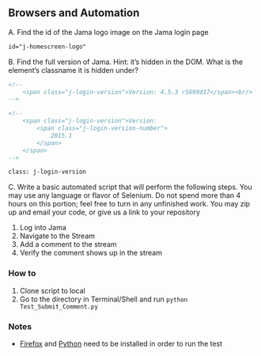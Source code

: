 ## Browsers and Automation

A. Find the id of the Jama logo image on the Jama login page
```html
id="j-homescreen-logo"
```
B. Find the full version of Jama. Hint: it’s hidden in the DOM. What is the element’s classname it is hidden under?


```html
<!--
    <span class="j-login-version">Version: 4.5.3 r5699d17</span><br/>
-->

<!--
    <span class="j-login-version">Version:
        <span class="j-login-version-number">
            2015.1
        </span>
    </span>
-->
```
```html
class: j-login-version
```


C. Write a basic automated script that will perform the following steps. You may use any language or flavor of Selenium. Do not spend more than 4 hours on this portion; feel free to turn in any unfinished work. You may zip up and email your code, or give us a link to your repository 
1. Log into Jama 
2. Navigate to the Stream
3. Add a comment to the stream 
4. Verify the comment shows up in the stream

### How to

 1. Clone script to local
 2. Go to the directory in Terminal/Shell and run `python Test_Submit_Comment.py`

### Notes

 - [Firefox](http://www.mozilla.org/firefox/) and [Python](https://www.python.org/) need to be installed in order to run the test
